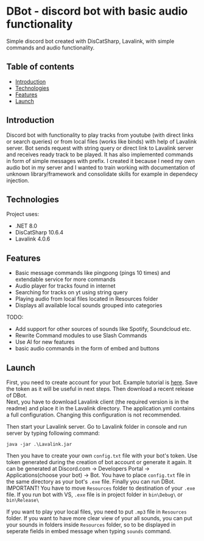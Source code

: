 # DBot - discord bot with basic audio functionality
Simple discord bot created with DisCatSharp, Lavalink, with simple commands and audio functionality.
## Table of contents
* [Introduction](#Introduction)
* [Technologies](#Technologies)
* [Features](#Features)
* [Launch](#Launch)
## Introduction
Discord bot with functionality to play tracks from youtube (with direct links or search queries) or from local files (works like binds) with help of Lavalink server. Bot sends request with string query or direct link to Lavalink server and receives ready track to be played. It has also implemented commands in form of simple messages with prefix. I created it because I need my own audio bot in my server and I wanted to train working with documentation of unknown library/framework  and consolidate skills for example in dependecy injection.
## Technologies
Project uses:
* .NET 8.0
* DisCatSharp 10.6.4
* Lavalink 4.0.6

## Features
* Basic message commands like pingpong (pings 10 times) and extendable service for more commands
* Audio player for tracks found in internet
* Searching for tracks on yt using string query
* Playing audio from local files located in Resources folder
* Displays all available local sounds grouped into categories

TODO:
* Add support for other sources of sounds like Spotify, Soundcloud etc.
* Rewrite Command modules to use Slash Commands
* Use AI for new features
* basic audio commands in the form of embed and buttons


## Launch
First, you need to create account for your bot. Example tutorial is [here](https://docs.discord.red/en/stable/bot_application_guide.html). Save the token as it will be useful in next steps.
Then download a recent release of DBot.\
Next, you have to download Lavalink client (the required version is in the readme) and place it in the Lavalink directory. The application.yml contains a full configuration. Changing this configuration is not recommended.

Then start your Lavalink server.
Go to Lavalink folder in console and run server by typing following command:
```
java -jar .\Lavalink.jar
```
Then you have to create your own `config.txt` file with your bot's token. Use token generated during the creation of bot account or generate it again. It can be generated at Discord.com -> Developers Portal -> Applications(choose your bot) -> Bot.
You have to place `config.txt` file in the same directory as your bot's `.exe` file.
Finally you can run DBot. \
IMPORTANT! You have to move `Resources` folder to destination of your  `.exe` file. If you run bot with VS, `.exe` file is in project folder in `bin\Debug\` or `bin\Release\`

If you want to play your local files, you need to put `.mp3` file in `Resources` folder. If you want to have more clear view of your all sounds, you can put your sounds in folders inside `Resources` folder, so to be displayed in seperate fields in embed message when typing `sounds` command.

